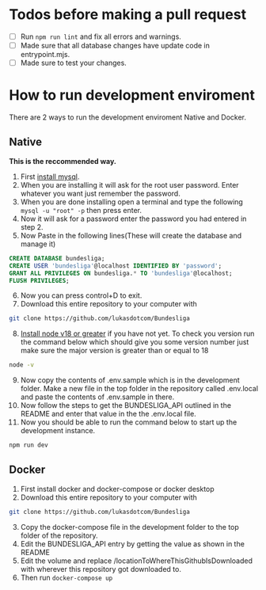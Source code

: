 # Todos before making a pull request
 - [ ] Run ```npm run lint``` and fix all errors and warnings.
 - [ ] Made sure that all database changes have update code in entrypoint.mjs.
 - [ ] Made sure to test your changes.
# How to run development enviroment
There are 2 ways to run the development enviroment Native and Docker.
## Native
**This is the reccommended way.** 
1. First [install mysql](https://dev.mysql.com/downloads/mysql).
2. When you are installing it will ask for the root user password. Enter whatever you want just remember the password.
3. When you are done installing open a terminal and type the following ```mysql -u "root" -p``` then press enter.
4. Now it will ask for a password enter the password you had entered in step 2.
5. Now Paste in the following lines(These will create the database and manage it)
``` sql
CREATE DATABASE bundesliga;
CREATE USER 'bundesliga'@localhost IDENTIFIED BY 'password';
GRANT ALL PRIVILEGES ON bundesliga.* TO 'bundesliga'@localhost;
FLUSH PRIVILEGES;
```
6. Now you can press control+D to exit.
7. Download this entire repository to your computer with
``` bash
git clone https://github.com/lukasdotcom/Bundesliga
```
8. [Install node v18 or greater](https://nodejs.org/en/) if you have not yet. To check you version run the command below which should give you some version number just make sure the major version is greater than or equal to 18
``` bash
node -v
```
9. Now copy the contents of .env.sample which is in the development folder. Make a new file in the top folder in the repository called .env.local and paste the contents of .env.sample in there.
10. Now follow the steps to get the BUNDESLIGA_API outlined in the README and enter that value in the the .env.local file.
11. Now you should be able to run the command below to start up the development instance.
``` bash
npm run dev
```
## Docker
1. First install docker and docker-compose or docker desktop
2. Download this entire repository to your computer with
``` bash
git clone https://github.com/lukasdotcom/Bundesliga
```
3. Copy the docker-compose file in the development folder to the top folder of the repository.
4. Edit the BUNDESLIGA_API entry by getting the value as shown in the README
5. Edit the volume and replace /locationToWhereThisGithubIsDownloaded with wherever this repository got downloaded to.
6. Then run ```docker-compose up```
